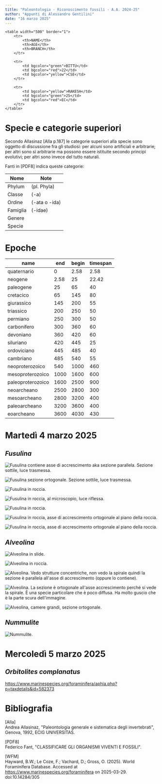 ```yaml
---
title: "Paleontologia - Riconoscimento fossili - A.A. 2024-25"
author: "Appunti di Alessandro Gentilini"
date: "16 marzo 2025"
---
```


    <table width="500" border="1"> 
        <tr> 
            <th>NAME</th> 
            <th>AGE</th> 
            <th>BRANCH</th> 
        </tr> 
  
        <tr> 
            <td bgcolor="green">BITTU</td> 
            <td bgcolor="red">22</td> 
            <td bgcolor="yellow">CSE</td> 
        </tr> 
  
        <tr> 
            <td bgcolor="yellow">RAKESH</td> 
            <td bgcolor="green">25</td> 
            <td bgcolor="red">EC</td> 
        </tr> 
    </table> 

# Specie e categorie superiori

Secondo Allasinaz [Alla p.187] le categorie superiori alla specie sono oggetto di discussione fra gli studiosi: per alcuni sono artificiali  e arbitrarie; per altri sono sì arbitrarie ma possono essere istituite secondo principi evolutivi; per altri sono invece del tutto naturali. 

Fanti in [PDF8] indica queste categorie:

|Nome|Note|
|----|----|
|Phylum|(pl. Phyla)|
|Classe|(-a)|
|Ordine|(-ata o -ida)|
|Famiglia|(-idae)|
|Genere||
|Specie||

# Epoche


<table id="T_4778f">
  <thead>
    <tr>
      <th id="T_4778f_level0_col0" class="col_heading level0 col0" >name</th>
      <th id="T_4778f_level0_col1" class="col_heading level0 col1" >end</th>
      <th id="T_4778f_level0_col2" class="col_heading level0 col2" >begin</th>
      <th id="T_4778f_level0_col3" class="col_heading level0 col3" >timespan</th>
    </tr>
  </thead>
  <tbody>
    <tr>
      <td id="T_4778f_row0_col0" class="data row0 col0" >quaternario</td>
      <td id="T_4778f_row0_col1" class="data row0 col1" >0</td>
      <td id="T_4778f_row0_col2" class="data row0 col2" >2.58</td>
      <td id="T_4778f_row0_col3" class="data row0 col3" >2.58</td>
    </tr>
    <tr>
      <td id="T_4778f_row1_col0" class="data row1 col0" >neogene</td>
      <td id="T_4778f_row1_col1" class="data row1 col1" >2.58</td>
      <td id="T_4778f_row1_col2" class="data row1 col2" >25</td>
      <td id="T_4778f_row1_col3" class="data row1 col3" >22.42</td>
    </tr>
    <tr>
      <td id="T_4778f_row2_col0" class="data row2 col0" >paleogene</td>
      <td id="T_4778f_row2_col1" class="data row2 col1" >25</td>
      <td id="T_4778f_row2_col2" class="data row2 col2" >65</td>
      <td id="T_4778f_row2_col3" class="data row2 col3" >40</td>
    </tr>
    <tr>
      <td id="T_4778f_row3_col0" class="data row3 col0" >cretacico</td>
      <td id="T_4778f_row3_col1" class="data row3 col1" >65</td>
      <td id="T_4778f_row3_col2" class="data row3 col2" >145</td>
      <td id="T_4778f_row3_col3" class="data row3 col3" >80</td>
    </tr>
    <tr>
      <td id="T_4778f_row4_col0" class="data row4 col0" >giurassico</td>
      <td id="T_4778f_row4_col1" class="data row4 col1" >145</td>
      <td id="T_4778f_row4_col2" class="data row4 col2" >200</td>
      <td id="T_4778f_row4_col3" class="data row4 col3" >55</td>
    </tr>
    <tr>
      <td id="T_4778f_row5_col0" class="data row5 col0" >triassico</td>
      <td id="T_4778f_row5_col1" class="data row5 col1" >200</td>
      <td id="T_4778f_row5_col2" class="data row5 col2" >250</td>
      <td id="T_4778f_row5_col3" class="data row5 col3" >50</td>
    </tr>
    <tr>
      <td id="T_4778f_row6_col0" class="data row6 col0" >permiano</td>
      <td id="T_4778f_row6_col1" class="data row6 col1" >250</td>
      <td id="T_4778f_row6_col2" class="data row6 col2" >300</td>
      <td id="T_4778f_row6_col3" class="data row6 col3" >50</td>
    </tr>
    <tr>
      <td id="T_4778f_row7_col0" class="data row7 col0" >carbonifero</td>
      <td id="T_4778f_row7_col1" class="data row7 col1" >300</td>
      <td id="T_4778f_row7_col2" class="data row7 col2" >360</td>
      <td id="T_4778f_row7_col3" class="data row7 col3" >60</td>
    </tr>
    <tr>
      <td id="T_4778f_row8_col0" class="data row8 col0" >devoniano</td>
      <td id="T_4778f_row8_col1" class="data row8 col1" >360</td>
      <td id="T_4778f_row8_col2" class="data row8 col2" >420</td>
      <td id="T_4778f_row8_col3" class="data row8 col3" >60</td>
    </tr>
    <tr>
      <td id="T_4778f_row9_col0" class="data row9 col0" >siluriano</td>
      <td id="T_4778f_row9_col1" class="data row9 col1" >420</td>
      <td id="T_4778f_row9_col2" class="data row9 col2" >445</td>
      <td id="T_4778f_row9_col3" class="data row9 col3" >25</td>
    </tr>
    <tr>
      <td id="T_4778f_row10_col0" class="data row10 col0" >ordoviciano</td>
      <td id="T_4778f_row10_col1" class="data row10 col1" >445</td>
      <td id="T_4778f_row10_col2" class="data row10 col2" >485</td>
      <td id="T_4778f_row10_col3" class="data row10 col3" >40</td>
    </tr>
    <tr>
      <td id="T_4778f_row11_col0" class="data row11 col0" >cambriano</td>
      <td id="T_4778f_row11_col1" class="data row11 col1" >485</td>
      <td id="T_4778f_row11_col2" class="data row11 col2" >540</td>
      <td id="T_4778f_row11_col3" class="data row11 col3" >55</td>
    </tr>
    <tr>
      <td id="T_4778f_row12_col0" class="data row12 col0" >neoproterozoico</td>
      <td id="T_4778f_row12_col1" class="data row12 col1" >540</td>
      <td id="T_4778f_row12_col2" class="data row12 col2" >1000</td>
      <td id="T_4778f_row12_col3" class="data row12 col3" >460</td>
    </tr>
    <tr>
      <td id="T_4778f_row13_col0" class="data row13 col0" >mesoproterozoico</td>
      <td id="T_4778f_row13_col1" class="data row13 col1" >1000</td>
      <td id="T_4778f_row13_col2" class="data row13 col2" >1600</td>
      <td id="T_4778f_row13_col3" class="data row13 col3" >600</td>
    </tr>
    <tr>
      <td id="T_4778f_row14_col0" class="data row14 col0" >paleoproterozoico</td>
      <td id="T_4778f_row14_col1" class="data row14 col1" >1600</td>
      <td id="T_4778f_row14_col2" class="data row14 col2" >2500</td>
      <td id="T_4778f_row14_col3" class="data row14 col3" >900</td>
    </tr>
    <tr>
      <td id="T_4778f_row15_col0" class="data row15 col0" >neoarcheano</td>
      <td id="T_4778f_row15_col1" class="data row15 col1" >2500</td>
      <td id="T_4778f_row15_col2" class="data row15 col2" >2800</td>
      <td id="T_4778f_row15_col3" class="data row15 col3" >300</td>
    </tr>
    <tr>
      <td id="T_4778f_row16_col0" class="data row16 col0" >mesoarcheano</td>
      <td id="T_4778f_row16_col1" class="data row16 col1" >2800</td>
      <td id="T_4778f_row16_col2" class="data row16 col2" >3200</td>
      <td id="T_4778f_row16_col3" class="data row16 col3" >400</td>
    </tr>
    <tr>
      <td id="T_4778f_row17_col0" class="data row17 col0" >paleoarcheano</td>
      <td id="T_4778f_row17_col1" class="data row17 col1" >3200</td>
      <td id="T_4778f_row17_col2" class="data row17 col2" >3600</td>
      <td id="T_4778f_row17_col3" class="data row17 col3" >400</td>
    </tr>
    <tr>
      <td id="T_4778f_row18_col0" class="data row18 col0" >eoarcheano</td>
      <td id="T_4778f_row18_col1" class="data row18 col1" >3600</td>
      <td id="T_4778f_row18_col2" class="data row18 col2" >4030</td>
      <td id="T_4778f_row18_col3" class="data row18 col3" >430</td>
    </tr>
  </tbody>
</table>



# Martedì 4 marzo 2025

## _Fusulina_

![Fusulina contiene asse di accrescimento aka sezione parallela. Sezione sottile, luce trasmessa.](2025-03-04/fusulina-contiene_asse_accrescimento.jpg)

![Fusulina sezione ortogonale. Sezione sottile, luce trasmessa.](2025-03-04/fusulina-sezione_ortogonale.jpg)

![Fusulina in roccia.](2025-03-04/fusulina-in_roccia.jpg)

![Fusulina in roccia, al microscopio, luce riflessa.](2025-03-04/fusulina-in_roccia_ingrandita.jpg)

![Fusulina in roccia.](2025-03-04/fusulina-in_roccia_2.jpg)

![Fusulina in roccia, asse di accrescimento ortogonale al piano della roccia.](2025-03-04/fusulina-in_roccia_asse_di_accrescimento_ortogonale_alla_roccia.jpg)

![Fusulina in roccia, asse di accrescimento ortogonale al piano della roccia.](2025-03-04/fusulina-in_roccia_asse_di_accrescimento_ortogonale_alla_roccia_2.jpg)

## _Alveolina_

![Alveolina in slide.](2025-03-04/alveolina.jpg)

![Alveolina in roccia.](2025-03-04/alveolina-in_roccia.jpg)

![Alveolina. Vedo strutture concentriche, non vedo la spirale quindi la sezione è parallela all'asse di accrescimento (oppure lo contiene).](2025-03-04/alveolina-sezione_contiene_asse_accrescimento.jpg)

![Alveolina. La sezione è ortogonale all'asse accrescimento perché si vede la spirale. È una specie particolare che è poco diffusa. Ha molto guscio che è la parte scura dell'immagine.](2025-03-04/alveolina-poco_diffusa.jpg)

![Alveolina, camere grandi, sezione ortogonale.](2025-03-04/alveolina-sezione_ortogonale.jpg)

## _Nummulite_

![Nummulite.](2025-03-04/nummulite.jpg)

# Mercoledì 5 marzo 2025

## _Orbitolites complanatus_



https://www.marinespecies.org/foraminifera/aphia.php?p=taxdetails&id=582373


# Bibliografia

[Alla]  
Andrea Allasinaz, "Paleontologia generale e sistematica degli invertebrati", Genova, 1992, ECIG UNIVERSITAS.

[PDF8]  
Federico Fant, "CLASSIFICARE GLI ORGANISMI VIVENTI E FOSSILI".

[WFM]  
Hayward, B.W.; Le Coze, F.; Vachard, D.; Gross, O. (2025). World Foraminifera Database. Accessed at https://www.marinespecies.org/foraminifera on 2025-03-29. doi:10.14284/305
